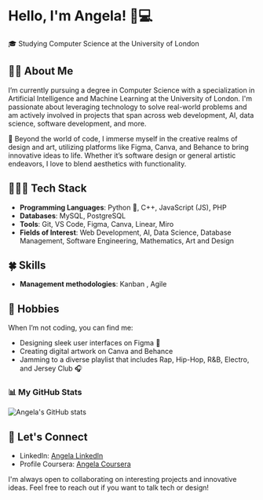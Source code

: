 # Hello, I'm Angela! 👋💻

🎓 Studying Computer Science at the University of London

## 👧🏽 About Me

I’m currently pursuing a degree in Computer Science with a specialization in Artificial Intelligence and Machine Learning at the University of London. I'm passionate about leveraging technology to solve real-world problems and am actively involved in projects that span across web development, AI, data science, software development, and more.

🎨 Beyond the world of code, I immerse myself in the creative realms of design and art, utilizing platforms like Figma, Canva, and Behance to bring innovative ideas to life. Whether it’s software design or general artistic endeavors, I love to blend aesthetics with functionality.

## 👩🏽‍💻 Tech Stack

- **Programming Languages**: Python 🐍, C++, JavaScript (JS), PHP
- **Databases**: MySQL,  PostgreSQL
- **Tools**: Git, VS Code, Figma, Canva, Linear, Miro
- **Fields of Interest**: Web Development, AI, Data Science, Database Management, Software Engineering, Mathematics, Art and Design

## 🍀 Skills
- **Management methodologies**: Kanban , Agile

## 🩷 Hobbies

When I’m not coding, you can find me:
- Designing sleek user interfaces on Figma 🎨
- Creating digital artwork on Canva and Behance
- Jamming to a diverse playlist that includes Rap, Hip-Hop, R&B, Electro, and Jersey Club 🎧

### 📊 My GitHub Stats
![Angela's GitHub stats](https://github-readme-stats.vercel.app/api?username=angelaL8a&show_icons=true&hide=contribs,prs)
  
## 📩 Let's Connect
- LinkedIn: [Angela LinkedIn](https://www.linkedin.com/in/isonoangelapaola/)
- Profile Coursera: [Angela Coursera](https://www.coursera.org/user/f27d45b8ffcf61dfd53b1af9dfc65773)

I'm always open to collaborating on interesting projects and innovative ideas. Feel free to reach out if you want to talk tech or design!

